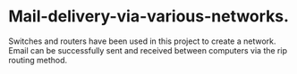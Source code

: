 # Mail-delivery-via-various-networks.
Switches and routers have been used in this project to create a network. Email can be successfully sent and received between computers via the rip routing method.
